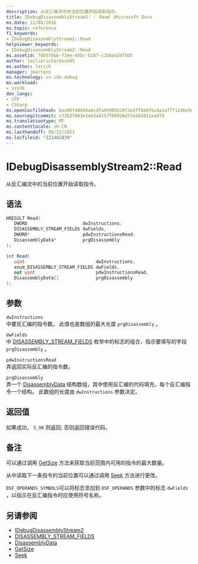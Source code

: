 ```yaml
---
description: 从反汇编流中的当前位置开始读取指令。
title: IDebugDisassemblyStream2：： Read |Microsoft Docs
ms.date: 11/04/2016
ms.topic: reference
f1_keywords:
- IDebugDisassemblyStream2::Read
helpviewer_keywords:
- IDebugDisassemblyStream2::Read
ms.assetid: 7db5f6bb-73ee-45bc-b187-c1b6aa2dfdd5
author: leslierichardson95
ms.author: lerich
manager: jmartens
ms.technology: vs-ide-debug
ms.workload:
- vssdk
dev_langs:
- CPP
- CSharp
ms.openlocfilehash: baa00f49844a4cdfa05905610f3e2ff6e6f6c4a1af7f124be5d55eb036606edc
ms.sourcegitcommit: c72b2f603e1eb3a4157f00926df2e263831ea472
ms.translationtype: MT
ms.contentlocale: zh-CN
ms.lasthandoff: 08/12/2021
ms.locfileid: "121402839"
---
```

# <a name="idebugdisassemblystream2read"></a>IDebugDisassemblyStream2::Read
从反汇编流中的当前位置开始读取指令。

## <a name="syntax"></a>语法

```cpp
HRESULT Read( 
   DWORD                     dwInstructions,
   DISASSEMBLY_STREAM_FIELDS dwFields,
   DWORD*                    pdwInstructionsRead,
   DisassemblyData*          prgDisassembly
);
```

```csharp
int Read( 
   uint                           dwInstructions,
   enum_DISASSEMBLY_STREAM_FIELDS dwFields,
   out uint                       pdwInstructionsRead,
   DisassemblyData[]              prgDisassembly
);
```

## <a name="parameters"></a>参数
`dwInstructions`\
中要反汇编的指令数。 此值也是数组的最大长度 `prgDisassembly` 。

`dwFields`\
中 [DISASSEMBLY_STREAM_FIELDS](../../../extensibility/debugger/reference/disassembly-stream-fields.md) 枚举中的标志的组合，指示要填写的字段 `prgDisassembly` 。

`pdwInstructionsRead`\
弄返回实际反汇编的指令数。

`prgDisassembly`\
弄一个 [DisassemblyData](../../../extensibility/debugger/reference/disassemblydata.md) 结构数组，其中使用反汇编的代码填充，每个反汇编指令一个结构。 此数组的长度由 `dwInstructions` 参数决定。

## <a name="return-value"></a>返回值
 如果成功， `S_OK` 则返回; 否则返回错误代码。

## <a name="remarks"></a>备注
 可以通过调用 [GetSize](../../../extensibility/debugger/reference/idebugdisassemblystream2-getsize.md) 方法来获取当前范围内可用的指令的最大数量。

 从中读取下一条指令的当前位置可以通过调用 [Seek](../../../extensibility/debugger/reference/idebugdisassemblystream2-seek.md) 方法进行更改。

 `DSF_OPERANDS_SYMBOLS`可以将标志添加到 `DSF_OPERANDS` 参数中的标志 `dwFields` ，以指示在反汇编指令时应使用符号名称。

## <a name="see-also"></a>另请参阅
- [IDebugDisassemblyStream2](../../../extensibility/debugger/reference/idebugdisassemblystream2.md)
- [DISASSEMBLY_STREAM_FIELDS](../../../extensibility/debugger/reference/disassembly-stream-fields.md)
- [DisassemblyData](../../../extensibility/debugger/reference/disassemblydata.md)
- [GetSize](../../../extensibility/debugger/reference/idebugdisassemblystream2-getsize.md)
- [Seek](../../../extensibility/debugger/reference/idebugdisassemblystream2-seek.md)
